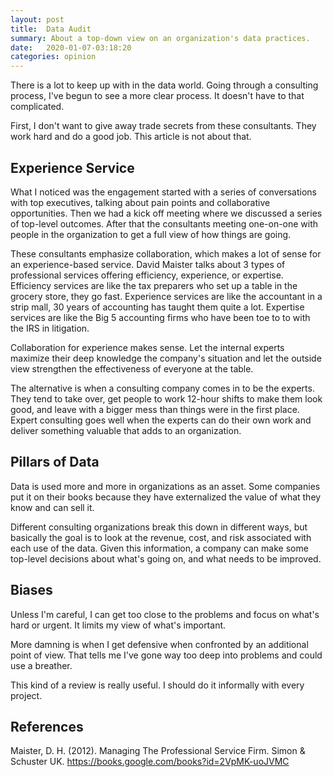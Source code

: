 ```yaml
---
layout: post
title:  Data Audit
summary: About a top-down view on an organization's data practices.
date:   2020-01-07-03:18:20
categories: opinion
---
```


There is a lot to keep up with in the data world. Going through a consulting process, I've begun to see a more clear process. It doesn't have to that complicated.

First, I don't want to give away trade secrets from these consultants. They work hard and do a good job. This article is not about that.

## Experience Service

What I noticed was the engagement started with a series of conversations with top executives, talking about pain points and collaborative opportunities. Then we had a kick off meeting where we discussed a series of top-level outcomes. After that the consultants meeting one-on-one with people in the organization to get a full view of how things are going.

These consultants emphasize collaboration, which makes a lot of sense for an experience-based service. David Maister talks about 3 types of professional services offering efficiency, experience, or expertise. Efficiency services are like the tax preparers who set up a table in the grocery store, they go fast. Experience services are like the accountant in a strip mall, 30 years of accounting has taught them quite a lot. Expertise services are like the Big 5 accounting firms who have been toe to to with the IRS in litigation.

Collaboration for experience makes sense. Let the internal experts maximize their deep knowledge the company's situation and let the outside view strengthen the effectiveness of everyone at the table.

The alternative is when a consulting company comes in to be the experts. They tend to take over, get people to work 12-hour shifts to make them look good, and leave with a bigger mess than things were in the first place. Expert consulting goes well when the experts can do their own work and deliver something valuable that adds to an organization.

## Pillars of Data

Data is used more and more in organizations as an asset. Some companies put it on their books because they have externalized the value of what they know and can sell it.

Different consulting organizations break this down in different ways, but basically the goal is to look at the revenue, cost, and risk associated with each use of the data. Given this information, a company can make some top-level decisions about what's going on, and what needs to be improved.

## Biases

Unless I'm careful, I can get too close to the problems and focus on what's hard or urgent. It limits my view of what's important.

More damning is when I get defensive when confronted by an additional point of view. That tells me I've gone way too deep into problems and could use a breather.

This kind of a review is really useful. I should do it informally with every project.

## References

Maister, D. H. (2012). Managing The Professional Service Firm. Simon & Schuster UK. https://books.google.com/books?id=2VpMK-uoJVMC
